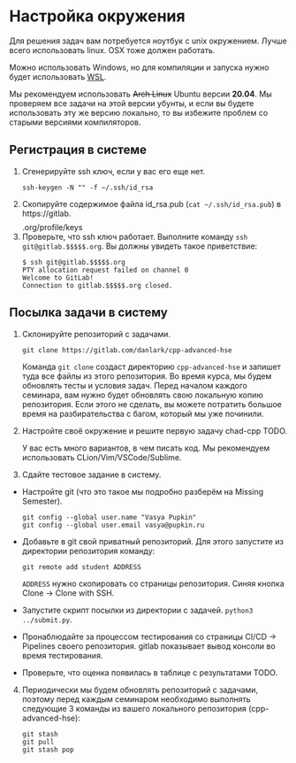 # Настройка окружения

Для решения задач вам потребуется ноутбук с unix окружением. Лучше всего использовать linux.
OSX тоже должен работать.

Можно использовать Windows, но для компиляции и запуска нужно будет использовать [WSL](https://www.jetbrains.com/help/clion/how-to-use-wsl-development-environment-in-clion.html).

Мы рекомендуем использовать ~~Arch Linux~~ Ubuntu версии **20.04**. Мы проверяем
все задачи на этой версии убунты, и если вы будете использовать эту же версию
локально, то вы избежите проблем со старыми версиями компиляторов.

## Регистрация в системе

1. Сгенерируйте ssh ключ, если у вас его еще нет.
   ```
   ssh-keygen -N "" -f ~/.ssh/id_rsa
   ```
1. Скопируйте содержимое файла id_rsa.pub (`cat ~/.ssh/id_rsa.pub`) в https://gitlab.$$$$.org/profile/keys
1. Проверьте, что ssh ключ работает. Выполните команду `ssh git@gitlab.$$$$$.org`. Вы должны увидеть такое приветствие:
   ```
   $ ssh git@gitlab.$$$$$.org
   PTY allocation request failed on channel 0
   Welcome to GitLab!
   Connection to gitlab.$$$$$.org closed.
   ```

## Посылка задачи в систему

1. Склонируйте репозиторий с задачами.
   ```
   git clone https://gitlab.com/danlark/cpp-advanced-hse
   ```

   Команда `git clone` создаст директорию `cpp-advanced-hse` и запишет туда все файлы из этого репозитория.
   Во время курса, мы будем обновлять тесты и условия задач. Перед началом каждого семинара, вам нужно
   будет обновлять свою локальную копию репозитория. Если этого не сделать, вы можете потратить
   большое время на разбирательства с багом, который мы уже починили.

2. Настройте своё окружение и решите первую задачу chad-cpp TODO.

   У вас есть много вариантов, в чем писать код. Мы рекомендуем использовать CLion/Vim/VSCode/Sublime.

3. Сдайте тестовое задание в систему.

 - Настройте git (что это такое мы подробно разберём на Missing Semester).
   ```
   git config --global user.name "Vasya Pupkin"
   git config --global user.email vasya@pupkin.ru
   ```

 - Добавьте в git свой приватный репозиторий. Для этого запустите из директории репозитория команду:

   ```
   git remote add student ADDRESS
   ```

   `ADDRESS` нужно скопировать со страницы репозитория. Синяя кнопка Clone -> Clone with SSH.

 - Запустите скрипт посылки из директории с задачей. `python3 ../submit.py`.

 - Пронаблюдайте за процессом тестирования со страницы CI/CD -> Pipelines своего репозитория. gitlab показывает вывод консоли во время тестирования.

 - Проверьте, что оценка появилась в таблице с результатами TODO.

4. Периодически мы будем обновлять репозиторий с задачами, поэтому перед каждым семинаром необходимо выполнять
   следующие 3 команды из вашего локального репозитория (cpp-advanced-hse):

   ```
   git stash
   git pull
   git stash pop
   ```
